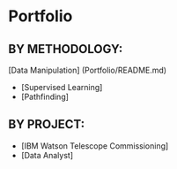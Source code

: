 # Portfolio

## BY METHODOLOGY:
[Data Manipulation] (Portfolio/README.md)
+ [Supervised Learning]
+ [Pathfinding]

## BY PROJECT:
+ [IBM Watson Telescope Commissioning]
+ [Data Analyst]

